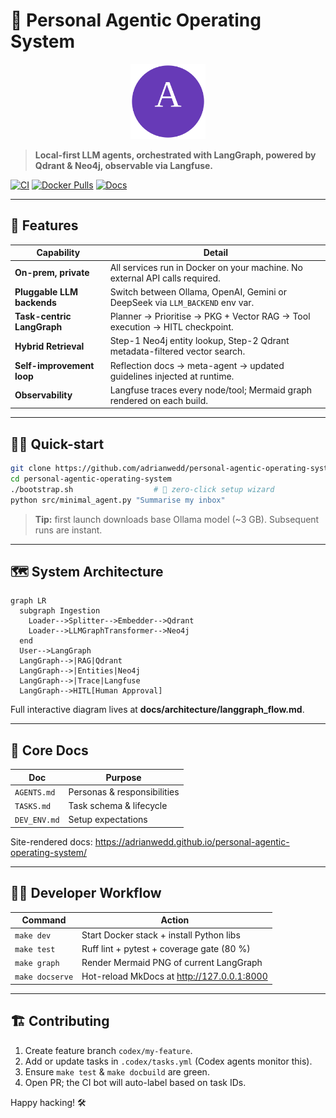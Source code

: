# 🧩 Personal Agentic Operating System
<p align="center">
  <img src="docs/_assets/logo.svg" width="120" alt="PAOS logo"/>
</p>

> **Local-first LLM agents, orchestrated with LangGraph, powered by Qdrant & Neo4j, observable via Langfuse.**

[![CI](https://github.com/adrianwedd/personal-agentic-operating-system/actions/workflows/ci.yml/badge.svg)](./actions/workflows/ci.yml)
[![Docker Pulls](https://img.shields.io/docker/pulls/agentos/core?logo=docker)](https://github.com/users/adrianwedd/packages)
[![Docs](https://img.shields.io/badge/docs-latest-success?logo=readthedocs)](https://adrianwedd.github.io/personal-agentic-operating-system/)

---

## 🚀 Features

| Capability | Detail |
|------------|--------|
| **On-prem, private** | All services run in Docker on your machine. No external API calls required. |
| **Pluggable LLM backends** | Switch between Ollama, OpenAI, Gemini or DeepSeek via `LLM_BACKEND` env var. |
| **Task-centric LangGraph** | Planner → Prioritise → PKG + Vector RAG → Tool execution → HITL checkpoint. |
| **Hybrid Retrieval** | Step-1 Neo4j entity lookup, Step-2 Qdrant metadata-filtered vector search. |
| **Self-improvement loop** | Reflection docs → meta-agent → updated guidelines injected at runtime. |
| **Observability** | Langfuse traces every node/tool; Mermaid graph rendered on each build. |

---

## 🏃‍♂️ Quick-start

```bash
git clone https://github.com/adrianwedd/personal-agentic-operating-system.git
cd personal-agentic-operating-system
./bootstrap.sh                  # 🚀 zero-click setup wizard
python src/minimal_agent.py "Summarise my inbox"
```

> **Tip:** first launch downloads base Ollama model (~3 GB). Subsequent runs are instant.

---

## 🗺 System Architecture

```mermaid
graph LR
  subgraph Ingestion
    Loader-->Splitter-->Embedder-->Qdrant
    Loader-->LLMGraphTransformer-->Neo4j
  end
  User-->LangGraph
  LangGraph-->|RAG|Qdrant
  LangGraph-->|Entities|Neo4j
  LangGraph-->|Trace|Langfuse
  LangGraph-->HITL[Human Approval]
```

Full interactive diagram lives at **docs/architecture/langgraph_flow.md**.

---

## 📑 Core Docs

| Doc | Purpose |
|-----|---------|
| `AGENTS.md` | Personas & responsibilities |
| `TASKS.md`  | Task schema & lifecycle |
| `DEV_ENV.md`| Setup expectations |

Site-rendered docs: <https://adrianwedd.github.io/personal-agentic-operating-system/>

---

## 🧑‍💻 Developer Workflow

| Command | Action |
|---------|--------|
| `make dev` | Start Docker stack + install Python libs |
| `make test`| Ruff lint + pytest + coverage gate (80 %) |
| `make graph`| Render Mermaid PNG of current LangGraph |
| `make docserve`| Hot-reload MkDocs at <http://127.0.0.1:8000> |

---

## 🏗 Contributing

1. Create feature branch `codex/my-feature`.  
2. Add or update tasks in `.codex/tasks.yml` (Codex agents monitor this).  
3. Ensure `make test` & `make docbuild` are green.  
4. Open PR; the CI bot will auto-label based on task IDs.  

Happy hacking! 🛠

